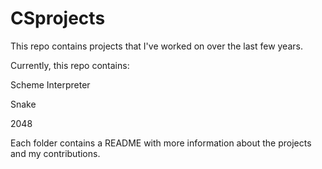 # CSprojects

This repo contains projects that I've worked on over the last few years.

Currently, this repo contains:

Scheme Interpreter

Snake

2048

Each folder contains a README with more information about the projects and my contributions.
